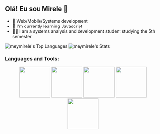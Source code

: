 ## Olá! Eu sou Mirele 👋

- 🔭 Web/Mobile/Systems development
- 🌱 I'm currently learning Javascript
- 👨‍💻 I am a systems analysis and development student studying the 5th semester

![meymirele's Top Languages](https://github-readme-stats.vercel.app/api/top-langs/?username=meymirele&theme=dracula&show_icons=true&hide_border=true&layout=compact) ![meymirele's Stats](https://github-readme-stats.vercel.app/api?username=meymirele&theme=dracula&show_icons=true&hide_border=true&count_private=true)
<h3 align="left">Languages and Tools:</h3>
<p align="center">
  <img src="https://cdn.jsdelivr.net/gh/devicons/devicon@latest/icons/javascript/javascript-original.svg" width="100" />
  <img src="https://cdn.jsdelivr.net/gh/devicons/devicon@latest/icons/html5/html5-original.svg" width="100" />
  <img src="https://cdn.jsdelivr.net/gh/devicons/devicon@latest/icons/css3/css3-original.svg" width="100" />
  <img src="https://cdn.jsdelivr.net/gh/devicons/devicon@latest/icons/react/react-original.svg" width="100" />
  <img src="https://cdn.jsdelivr.net/gh/devicons/devicon@latest/icons/bootstrap/bootstrap-original.svg" width="100" />
</p>





          
          
          
          
          


